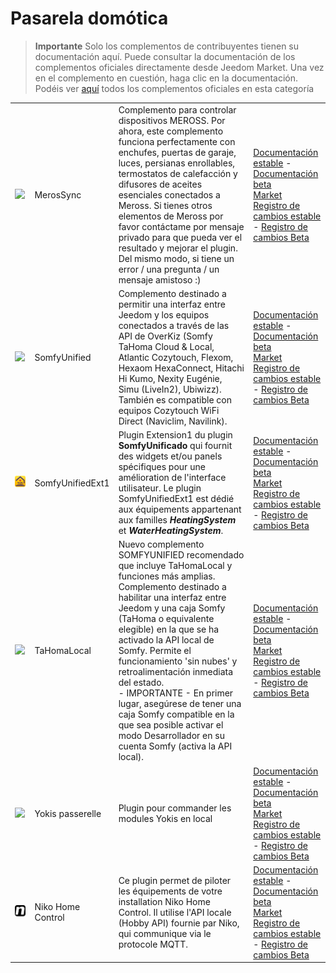 
# Pasarela domótica


>**Importante**
>Solo los complementos de contribuyentes tienen su documentación aquí. Puede consultar la documentación de los complementos oficiales directamente desde Jeedom Market. Una vez en el complemento en cuestión, haga clic en la documentación.
>Podéis ver [aquí](https://market.jeedom.com/index.php?v=d&p=market&type=plugin&categorie=home+automation+protocol) todos los complementos oficiales en esta categoría


| | | | |
|--- | --- | --- | ---|
|<img src="MerosSync/MerosSync_icon.png" class="pluginLogo" width="100" />|MerosSync|Complemento para controlar dispositivos MEROSS. Por ahora, este complemento funciona perfectamente con enchufes, puertas de garaje, luces, persianas enrollables, termostatos de calefacción y difusores de aceites esenciales conectados a Meross. Si tienes otros elementos de Meross por favor contáctame por mensaje privado para que pueda ver el resultado y mejorar el plugin. Del mismo modo, si tiene un error / una pregunta / un mensaje amistoso :)|[Documentación estable](https://github.com/impulsio/MerosSync/blob/main/docs/es_ES/index.md) - [Documentación beta](https://github.com/impulsio/MerosSync/blob/main/docs/es_ES/index.md)<br/>[Market](https://market.jeedom.com/index.php?v=d&p=market_display&id=4329)<br/>[Registro de cambios estable](https://github.com/impulsio/MerosSync/blob/main/docs/es_ES/changelog.md) - [Registro de cambios Beta](https://github.com/impulsio/MerosSync/blob/main/docs/es_ES/changelog.md)|
|<img src="SomfyUnified/SomfyUnified_icon.png" class="pluginLogo" width="100" />|SomfyUnified|Complemento destinado a permitir una interfaz entre Jeedom y los equipos conectados a través de las API de OverKiz (Somfy TaHoma Cloud & Local, Atlantic Cozytouch, Flexom, Hexaom HexaConnect, Hitachi Hi Kumo, Nexity Eugénie, Simu (LiveIn2), Ubiwizz). También es compatible con equipos Cozytouch WiFi Direct (Naviclim, Navilink).|[Documentación estable](https://eridani78.github.io/SomfyUnified-Doc/es_ES/) - [Documentación beta](https://eridani78.github.io/SomfyUnified-Doc/es_ES/)<br/>[Market](https://market.jeedom.com/index.php?v=d&p=market_display&id=4505)<br/>[Registro de cambios estable](https://eridani78.github.io/SomfyUnified-Doc/es_ES/changelog) - [Registro de cambios Beta](https://eridani78.github.io/SomfyUnified-Doc/es_ES/changelog)|
|<img src="SomfyUnifiedExt1/SomfyUnifiedExt1_icon.png" class="pluginLogo" width="100" />|SomfyUnifiedExt1|Plugin Extension1 du plugin **SomfyUnificado** qui fournit des widgets et/ou panels spécifiques pour une amélioration de l'interface utilisateur. Le plugin SomfyUnifiedExt1 est dédié aux équipements appartenant aux familles ***HeatingSystem*** et ***WaterHeatingSystem***.|[Documentación estable](https://eridani78.github.io/SomfyUnified-Doc/es_ES/) - [Documentación beta](https://eridani78.github.io/SomfyUnified-Doc/es_ES/)<br/>[Market](https://market.jeedom.com/index.php?v=d&p=market_display&id=4559)<br/>[Registro de cambios estable](https://eridani78.github.io/SomfyUnified-Doc/es_ES/changelog) - [Registro de cambios Beta](https://eridani78.github.io/SomfyUnified-Doc/es_ES/changelog)|
|<img src="TaHomaLocal/TaHomaLocal_icon.png" class="pluginLogo" width="100" />|TaHomaLocal|Nuevo complemento SOMFYUNIFIED recomendado que incluye TaHomaLocal y funciones más amplias. Complemento destinado a habilitar una interfaz entre Jeedom y una caja Somfy (TaHoma o equivalente elegible) en la que se ha activado la API local de Somfy. Permite el funcionamiento 'sin nubes' y retroalimentación inmediata del estado.<br> - IMPORTANTE - En primer lugar, asegúrese de tener una caja Somfy compatible en la que sea posible activar el modo Desarrollador en su cuenta Somfy (activa la API local).|[Documentación estable](https://eridani78.github.io/TaHomaLocal-Doc/es_ES/) - [Documentación beta](https://eridani78.github.io/TaHomaLocal-Doc/es_ES/)<br/>[Market](https://market.jeedom.com/index.php?v=d&p=market_display&id=4445)<br/>[Registro de cambios estable](https://eridani78.github.io/TaHomaLocal-Doc/es_ES/changelog) - [Registro de cambios Beta](https://eridani78.github.io/TaHomaLocal-Doc/es_ES/changelog)|
|<img src="Yokis/Yokis_icon.png" class="pluginLogo" width="100" />|Yokis passerelle|Plugin pour commander les modules Yokis en local|[Documentación estable](https://nwailly.github.io/Yokis_DOCS/docs/es_ES/Index) - [Documentación beta](https://nwailly.github.io/Yokis_DOCS/docs/es_ES/Indexbeta)<br/>[Market](https://market.jeedom.com/index.php?v=d&p=market_display&id=4248)<br/>[Registro de cambios estable](https://nwailly.github.io/Yokis_DOCS/docs/es_ES/changelog) - [Registro de cambios Beta](https://nwailly.github.io/Yokis_DOCS/docs/es_ES/changelogbeta)|
|<img src="nhc/nhc_icon.png" class="pluginLogo" width="100" />|Niko Home Control|Ce plugin permet de piloter les équipements de votre installation Niko Home Control. Il utilise l'API locale (Hobby API) fournie par Niko, qui communique via le protocole MQTT.|[Documentación estable](https://github.com/smn-btn/jeedom_nikoHomeControl/blob/main/docs/es_ES/index.md) - [Documentación beta](https://github.com/smn-btn/jeedom_nikoHomeControl/blob/main/docs/es_ES/index.md)<br/>[Market](https://market.jeedom.com/index.php?v=d&p=market_display&id=4585)<br/>[Registro de cambios estable](https://github.com/smn-btn/jeedom_nikoHomeControl/blob/main/docs/es_ES/changelog.md) - [Registro de cambios Beta](https://github.com/smn-btn/jeedom_nikoHomeControl/blob/main/docs/es_ES/changelog_beta.md)|
